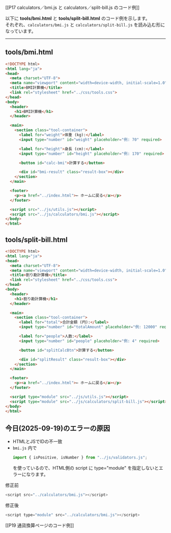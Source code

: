 [[P17 calculators／bmi.js と calculators／split-bill.js のコード例]]

以下に **tools/bmi.html** と **tools/split-bill.html** のコード例を示します。  
それぞれ、`calculators/bmi.js` と `calculators/split-bill.js` を読み込む形になっています。

---

## tools/bmi.html

```html
<!DOCTYPE html>
<html lang="ja">
<head>
  <meta charset="UTF-8">
  <meta name="viewport" content="width=device-width, initial-scale=1.0">
  <title>BMI計算機</title>
  <link rel="stylesheet" href="../css/tools.css">
</head>
<body>
  <header>
    <h1>BMI計算機</h1>
  </header>

  <main>
    <section class="tool-container">
      <label for="weight">体重 (kg):</label>
      <input type="number" id="weight" placeholder="例: 70" required>

      <label for="height">身長 (cm):</label>
      <input type="number" id="height" placeholder="例: 170" required>

      <button id="calc-bmi">計算する</button>

      <div id="bmi-result" class="result-box"></div>
    </section>
  </main>

  <footer>
    <p><a href="../index.html">← ホームに戻る</a></p>
  </footer>

  <script src="../js/utils.js"></script>
  <script src="../js/calculators/bmi.js"></script>
</body>
</html>
```

## tools/split-bill.html
```html
<!DOCTYPE html>
<html lang="ja">
<head>
  <meta charset="UTF-8">
  <meta name="viewport" content="width=device-width, initial-scale=1.0">
  <title>割り勘計算機</title>
  <link rel="stylesheet" href="../css/tools.css">
</head>
<body>
  <header>
    <h1>割り勘計算機</h1>
  </header>

  <main>
    <section class="tool-container">
      <label for="total">合計金額 (円):</label>
      <input type="number" id="totalAmount" placeholder="例: 12000" required>

      <label for="people">人数:</label>
      <input type="number" id="people" placeholder="例: 4" required>

      <button id="splitCalcBtn">計算する</button>

      <div id="splitResult" class="result-box"></div>
    </section>
  </main>

  <footer>
    <p><a href="../index.html">← ホームに戻る</a></p>
  </footer>

  <script type="module" src="../js/utils.js"></script>
  <script type="module" src="../js/calculators/split-bill.js"></script>
</body>
</html>
```

## 今日(2025-09-19)のエラーの原因

- HTMLとJSでIDの不一致  
- `bmi.js` 内で  
  ```js
  import { isPositive, isNumber } from "../js/validators.js";
  ```
  を使っているので、HTML側の script に type="module" を指定しないとエラーになります。

修正前
```js
<script src="../calculators/bmi.js"></script>
```

修正後
```js
<script type="module" src="../calculators/bmi.js"></script>
```

[[P19 通貨換算ページのコード例]]
